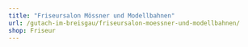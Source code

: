 ```yaml
---
title: "Friseursalon Mössner und Modellbahnen"
url: /gutach-im-breisgau/friseursalon-moessner-und-modellbahnen/
shop: Friseur
---
```

